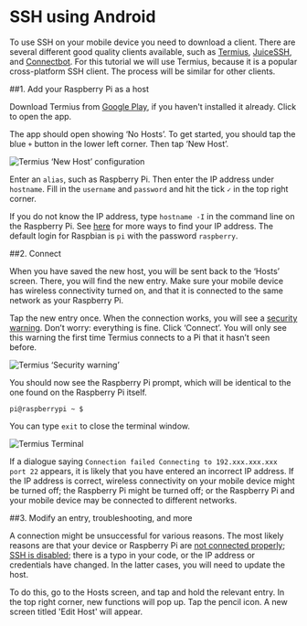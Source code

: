 # SSH using Android

To use SSH on your mobile device you need to download a client. There are several different good quality clients available, such as [Termius](http://www.termius.com), [JuiceSSH](https://juicessh.com/), and [Connectbot](https://connectbot.org/). For this tutorial we will use Termius, because it is a popular cross-platform SSH client. The process will be similar for other clients. 


##1. Add your Raspberry Pi as a host

Download Termius from [Google Play](https://play.google.com/store/apps/details?id=com.server.auditor.ssh.client), if you haven't installed it already. Click to open the app.

The app should open showing ‘No Hosts’. To get started, you should tap the blue `+` button in the lower left corner. Then tap ‘New Host’. 

![Termius ‘New Host’ configuration](../images/ssh-android-config.png)

Enter an `alias`, such as Raspberry Pi. Then enter the IP address under `hostname`. Fill in the `username` and `password` and hit the tick `✓` in the top right corner. 

If you do not know the IP address, type `hostname -I` in the command line on the Raspberry Pi. See [here](../../ip-address) for more ways to find your IP address. The default login for Raspbian is `pi` with the password `raspberry`.


##2. Connect

When you have saved the new host, you will be sent back to the ‘Hosts’ screen. There, you will find the new entry. Make sure your mobile device has wireless connectivity turned on, and that it is connected to the same network as your Raspberry Pi.

Tap the new entry once. When the connection works, you will see a [security warning](http://www.lysium.de/blog/index.php?/archives/186-How-to-get-ssh-server-fingerprint-information.html). Don’t worry: everything is fine. Click ‘Connect’. You will only see this warning the first time Termius connects to a Pi that it hasn’t seen before.

![Termius ‘Security warning’](../images/ssh-android-warning.png)

You should now see the Raspberry Pi prompt, which will be identical to the one found on the Raspberry Pi itself.

```
pi@raspberrypi ~ $
```

You can type `exit` to close the terminal window.

![Termius Terminal](../images/ssh-android-window.png)

If a dialogue saying `Connection failed Connecting to 192.xxx.xxx.xxx port 22` appears, it is likely that you have entered an incorrect IP address. If the IP address is correct, wireless connectivity on your mobile device might be turned off; the Raspberry Pi might be turned off; or the Raspberry Pi and your mobile device may be connected to different networks.


##3. Modify an entry, troubleshooting, and more

A connection might be unsuccessful for various reasons. The most likely reasons are that your device or Raspberry Pi are [not connected properly](../../../configuration/wireless/wireless-cli); [SSH is disabled](../../../configuration/raspi-config); there is a typo in your code, or the IP address or credentials have changed. In the latter cases, you will need to update the host.

To do this, go to the Hosts screen, and tap and hold the relevant entry. In the top right corner, new functions will pop up. Tap the pencil icon. A new screen titled 'Edit Host' will appear.
